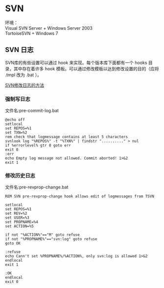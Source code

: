 SVN
===============================

环境：  
Visual SVN Server + Windows Server 2003  
TortoiseSVN + Windows 7


##	SVN 日志

SVN库的有些设置可以通过 hook 来实现。每个版本库下面都有一个 hooks 目录，其中存在着许多 hook 模板。可以通过修改模板以达到修改设置的目的（应将 .tmpl 改为 .bat ）。

[SVN修改日志的方法](http://blog.csdn.net/starnight_cbj/article/details/5904654)

###	强制写日志

文件名:pre-commit-log.bat

	@echo off
	setlocal
	set REPOS=%1
	set TXN=%2
	rem check that logmessage contains at least 5 characters
	svnlook log "%REPOS%" -t "%TXN%" | findstr ".........." > nul
	if %errorlevel% gtr 0 goto err
	exit 0
	:err
	echo Empty log message not allowed. Commit aborted! 1>&2
	exit 1

###	修改历史日志

文件名:pre-revprop-change.bat
	
	REM SVN pre-revprop-change hook allows edit of logmessages from TSVN
	
	setlocal
	set REPOS=%1
	set REV=%2
	set USER=%3
	set PROPNAME=%4
	set ACTION=%5
	
	if not "%ACTION%"=="M" goto refuse
	if not "%PROPNAME%"=="svn:log" goto refuse
	goto OK
	
	:refuse
	echo Cann't set %PROPNAME%/%ACTION%, only svn:log is allowed 1>&2
	endlocal
	exit 1
	
	:OK
	endlocal
	exit 0 